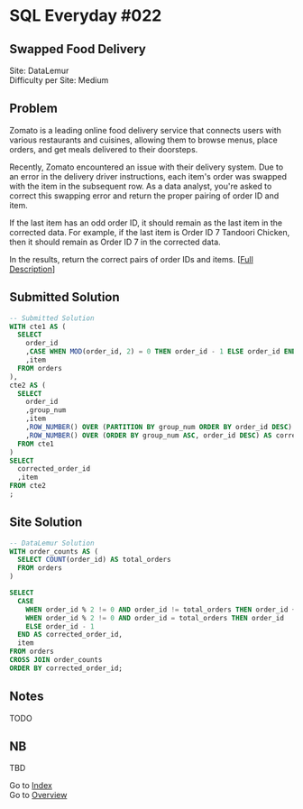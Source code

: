 # SQL Everyday \#022

## Swapped Food Delivery

Site: DataLemur\
Difficulty per Site: Medium

## Problem

Zomato is a leading online food delivery service that connects users with various restaurants and cuisines, allowing them to browse menus, place orders, and get meals delivered to their doorsteps.

Recently, Zomato encountered an issue with their delivery system. Due to an error in the delivery driver instructions, each item's order was swapped with the item in the subsequent row. As a data analyst, you're asked to correct this swapping error and return the proper pairing of order ID and item.

If the last item has an odd order ID, it should remain as the last item in the corrected data. For example, if the last item is Order ID 7 Tandoori Chicken, then it should remain as Order ID 7 in the corrected data.

In the results, return the correct pairs of order IDs and items. [[Full Description](https://datalemur.com/questions/sql-swapped-food-delivery)]

## Submitted Solution

```sql
-- Submitted Solution
WITH cte1 AS (
  SELECT
    order_id
    ,CASE WHEN MOD(order_id, 2) = 0 THEN order_id - 1 ELSE order_id END AS group_num
    ,item
  FROM orders
),
cte2 AS (
  SELECT
    order_id
    ,group_num
    ,item
    ,ROW_NUMBER() OVER (PARTITION BY group_num ORDER BY order_id DESC) AS partition_num
    ,ROW_NUMBER() OVER (ORDER BY group_num ASC, order_id DESC) AS corrected_order_id
  FROM cte1
)
SELECT
  corrected_order_id
  ,item
FROM cte2
;
```

## Site Solution

```sql
-- DataLemur Solution 
WITH order_counts AS (
  SELECT COUNT(order_id) AS total_orders 
  FROM orders
)

SELECT
  CASE
    WHEN order_id % 2 != 0 AND order_id != total_orders THEN order_id + 1
    WHEN order_id % 2 != 0 AND order_id = total_orders THEN order_id
    ELSE order_id - 1
  END AS corrected_order_id,
  item
FROM orders
CROSS JOIN order_counts
ORDER BY corrected_order_id;
```

## Notes

TODO

## NB

TBD

Go to [Index](../?tab=readme-ov-file#index)\
Go to [Overview](../?tab=readme-ov-file)
